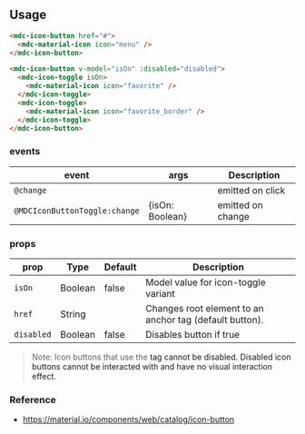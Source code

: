 ## Usage

```html
<mdc-icon-button href="#">
  <mdc-material-icon icon="menu" />
</mdc-icon-button>

<mdc-icon-button v-model="isOn" :disabled="disabled">
  <mdc-icon-toggle isOn>
    <mdc-material-icon icon="favorite" />
  </mdc-icon-toggle>
  <mdc-icon-toggle>
    <mdc-material-icon icon="favorite_border" />
  </mdc-icon-toggle>
</mdc-icon-button>
```

### events

| event                         | args            | Description       |
| ----------------------------- | --------------- | ----------------- |
| `@change`                     |                 | emitted on click  |
| `@MDCIconButtonToggle:change` | {isOn: Boolean} | emitted on change |

### props

| prop       | Type    | Default | Description                                             |
| ---------- | ------- | ------- | ------------------------------------------------------- |
| `isOn`     | Boolean | false   | Model value for icon-toggle variant                     |
| `href`     | String  |         | Changes root element to an anchor tag (default button). |
| `disabled` | Boolean | false   | Disables button if true                                 |

> Note: Icon buttons that use the <a> tag cannot be disabled. Disabled icon buttons cannot be interacted with and have no visual interaction effect.

### Reference

- <https://material.io/components/web/catalog/icon-button>
